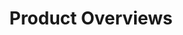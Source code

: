 ---
title: "Product Overviews"
linkTitle: "Product Overviews"
weight: 20
simple_list: true
type: docs
description: "Product Overviews provides background information on the organization of Viam's robot management system, include the organizational hierarchy, fleet and data management, and overview of the viam-server used to control robots and our Python SDK."
---